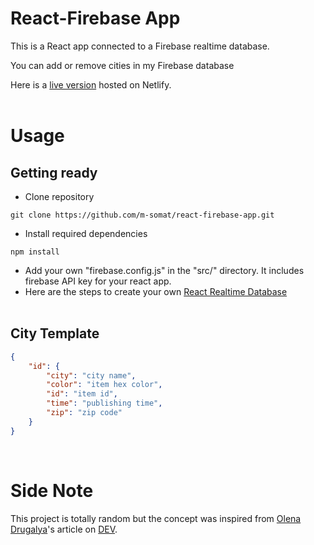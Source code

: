 # React-Firebase App
This is a React app connected to a Firebase realtime database.

You can add or remove cities in my Firebase database

Here is a [live version](https://cities-react-firebase-app.netlify.app/) hosted on Netlify.
<br><br>

# Usage
## Getting ready
* Clone repository
```
git clone https://github.com/m-somat/react-firebase-app.git
```
* Install required dependencies
```
npm install
```
* Add your own "firebase.config.js" in the "src/" directory. It includes firebase API key for your react app.
* Here are the steps to create your own [React Realtime Database](https://react-firebase-js.com/docs/react-firebase-realtime-database/getting-started)
<br><br>

## City Template
```JSON
{
    "id": {
        "city": "city name",
        "color": "item hex color",
        "id": "item id",
        "time": "publishing time",
        "zip": "zip code"
    }
}
```
<br>

# Side Note
This project is totally random but the concept was inspired from [Olena Drugalya](https://dev.to/olenadrugalya)'s article on [DEV](https://dev.to/olenadrugalya/connecting-react-project-with-firebase-2n3g).

